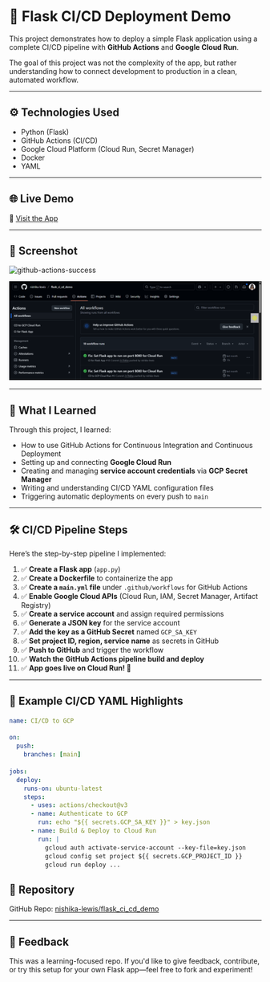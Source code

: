 # 🚀 Flask CI/CD Deployment Demo

This project demonstrates how to deploy a simple Flask application using a complete CI/CD pipeline with **GitHub Actions** and **Google Cloud Run**.

The goal of this project was not the complexity of the app, but rather understanding how to connect development to production in a clean, automated workflow.

---

## ⚙️ Technologies Used

- Python (Flask)
- GitHub Actions (CI/CD)
- Google Cloud Platform (Cloud Run, Secret Manager)
- Docker
- YAML

---
## 🌐 Live Demo

🔗 [Visit the App](https://flask-ci-cd-service-51907083957.us-central1.run.app)

---

## 📸 Screenshot

![github-actions-success](https://github.com/user-attachments/assets/5214f791-0b54-4af9-8635-dcde8378289b)


![CI/CD Workflow Success](./github-actions-success.png)

---
## 🧠 What I Learned

Through this project, I learned:

- How to use GitHub Actions for Continuous Integration and Continuous Deployment
- Setting up and connecting **Google Cloud Run**
- Creating and managing **service account credentials** via **GCP Secret Manager**
- Writing and understanding CI/CD YAML configuration files
- Triggering automatic deployments on every push to `main`

---

## 🛠️ CI/CD Pipeline Steps

Here’s the step-by-step pipeline I implemented:

1. ✅ **Create a Flask app** (`app.py`)
2. ✅ **Create a Dockerfile** to containerize the app
3. ✅ **Create a `main.yml` file** under `.github/workflows` for GitHub Actions
4. ✅ **Enable Google Cloud APIs** (Cloud Run, IAM, Secret Manager, Artifact Registry)
5. ✅ **Create a service account** and assign required permissions
6. ✅ **Generate a JSON key** for the service account
7. ✅ **Add the key as a GitHub Secret** named `GCP_SA_KEY`
8. ✅ **Set project ID, region, service name** as secrets in GitHub
9. ✅ **Push to GitHub** and trigger the workflow
10. ✅ **Watch the GitHub Actions pipeline build and deploy**
11. ✅ **App goes live on Cloud Run! 🎉**

---

## 📝 Example CI/CD YAML Highlights

```yaml
name: CI/CD to GCP

on:
  push:
    branches: [main]

jobs:
  deploy:
    runs-on: ubuntu-latest
    steps:
      - uses: actions/checkout@v3
      - name: Authenticate to GCP
        run: echo "${{ secrets.GCP_SA_KEY }}" > key.json
      - name: Build & Deploy to Cloud Run
        run: |
          gcloud auth activate-service-account --key-file=key.json
          gcloud config set project ${{ secrets.GCP_PROJECT_ID }}
          gcloud run deploy ...
```


## 📂 Repository

GitHub Repo: [nishika-lewis/flask_ci_cd_demo](https://github.com/nishika-lewis/flask_ci_cd_demo)

---

## 💬 Feedback

This was a learning-focused repo. If you'd like to give feedback, contribute, or try this setup for your own Flask app—feel free to fork and experiment!
